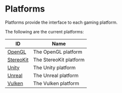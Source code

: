 Platforms
===
Platforms provide the interface to each gaming platform.

The following are the current platforms:

| ID                                  | Name
| --                                  | --  
| [OpenGL](OpenGL/Readme.md)          | The OpenGL platform
| [StereoKit](StereoKit/Readme.md)    | The StereoKit platform
| [Unity](Unity/Readme.md)            | The Unity platform
| [Unreal](Unreal/Readme.md)          | The Unreal platform
| [Vulken](Vulken/Readme.md)          | The Vulken platform
